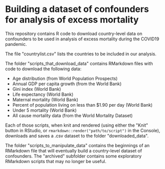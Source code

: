 # Building a dataset of confounders for analysis of excess mortality

This repository contains R code to download country-level data on confounders 
to be used in analysis of excess mortality during the COVID19 pandemic.

The file "countrylist.csv" lists the countries to be included in our analysis.

The folder "scripts_that_download_data" contains RMarkdown files with code to 
download the following data:

* Age distribution (from World Population Prospects)
* Annual GDP per capita growth (from the World Bank)
* Gini index (World Bank)
* Life expectancy (World Bank)
* Maternal mortality (World Bank)
* Percent of population living on less than $1.90 per day (World Bank)
* Under 5 mortality (World Bank)
* All cause mortality data (from the World Mortality Dataset)

Each of those scripts, when knit and rendered (using either the "Knit" button in
RStudio, or `rmarkdown::render("path/to/script")` in the Console), downloads and 
saves a .csv dataset to the folder "downloaded_data".

The folder "scripts_to_manipulate_data" contains the beginnings of an RMarkdown
file that will eventually build a country-level dataset of confounders. The 
"archived" subfolder contains some exploratory RMarkdown scripts that may no 
longer be useful.
